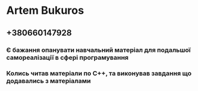 # Artem Bukuros

## +380660147928
### Є бажання опанувати навчальний матеріал для подальшої самореалізації в сфері програмування
### Колись читав матеріали по С++, та виконував завдання що додавались з матеріалами
